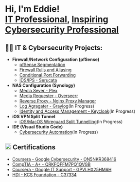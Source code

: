 <h1>Hi, I'm Eddie! <br/><a href="https://github.com/tech4lifestrategy">IT Professional</a>, <a href="https://github.com/tech4lifestrategy"> Inspiring Cybersecurity Professional</a></h1>

<h2>👨‍💻 IT & Cybersecurity Projects:</h2>

- <b>Firewall/Network Configuration (pfSense)</b>
  - [pfSense Segmentation]()
  - [Firewall Rulls and Aliasing]()
  - [Conditional Port Forwarding]()
  - [IDS/IPS - Serucata]()
- <b>NAS Configuration (Synology)</b>
  - [Media Sever - Plex]()
  - [Media Requester - Overseerr]()
  - [Reverse Proxy - Nginx Proxy Manager]()
  - [Log Agragater - Graylog]()(In Progress)
  - [Identity and Access Management - Keycloak]()(In Progress)
- <b>iOS VPN Split Tunnel</b>
  - [iOS/MacOS Wireguard Split Tunnelling]()(In Progress)
- <b>IDE (Visual Studio Code)</b>
  - [Cybersecurity Automation]()(In Progress)
  

<h2><img src="https://github.com/user-attachments/assets/69f28c06-a5c7-4fdc-8d85-878a206dd771" width="20">
Certifications</h2>

- [Coursera - Google Cybersecurity - ON5NKR368416](https://www.coursera.org/account/accomplishments/professional-cert/ON5NKR368416)
- [CompTIA - A+ - QRKFQFFM7PQ1QVGB](http://verify.CompTIA.org)
- [Coursera - Google IT Support - GPVLHX25HM6H](https://www.coursera.org/account/accomplishments/professional-cert/GPVLHX25HM6H)
- [HDI - KCS Foundation - C37334]()
<!--
**Tech4LifeStrategy/Tech4LifeStrategy** is a ✨ _special_ ✨ repository because its `README.md` (this file) appears on your GitHub profile.

Here are some ideas to get you started:

- 🔭 I’m currently working on ...
- 🌱 I’m currently learning ...
- 👯 I’m looking to collaborate on ...
- 🤔 I’m looking for help with ...
- 💬 Ask me about ...
- 📫 How to reach me: ...
- 😄 Pronouns: ...
- ⚡ Fun fact: ...
-->
